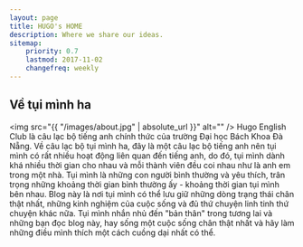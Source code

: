 ```yaml
---
layout: page
title: HUGO's HOME 
description: Where we share our ideas.
sitemap:
    priority: 0.7
    lastmod: 2017-11-02
    changefreq: weekly
---
```

## Về tụi mình ha 

<span class="image left"><img src="{{ "/images/about.jpg" | absolute_url }}" alt="" /></span>
Hugo English Club là câu lạc bộ tiếng anh chính thức của trường Đại học Bách Khoa Đà Nẵng. Về câu lạc bộ tụi mình ha, 
đây là một câu lạc bộ tiếng anh nên tụi mình có rất nhiều hoạt động liên quan đến tiếng anh, do đó, tụi mình dành khá 
nhiều thời gian cho nhau và mỗi thành viên đều coi nhau như là anh em trong một nhà. Tụi mình là những con người bình thường và yêu 
thích, trân trọng những khoảng thời gian bình thường ấy - khoảng thời gian tụi mình bên nhau. Blog này là nơi tụi mình có thể lưu giữ
những dòng trạng thái chân thật nhất, những kinh nghiệm của cuộc sống và đủ thứ chuyện linh tinh thứ chuyện khác nữa. Tụi mình nhắn nhủ 
đến "bản thân" trong tương lai và những bạn đọc blog này, hay sống một cuộc sống chân thật nhất và hãy làm những điều mình thích một
cách cuồng dại nhất có thể. 
